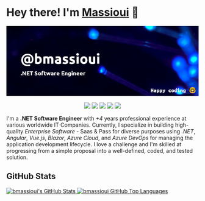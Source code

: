 # Hey there! I'm [Massioui](https://www.bouchaibmassioui.com/) 👋

![bmassioui](banner.png)

<p align="center">
    <a href="https://www.bouchaibmassioui.com/"><img src="https://img.shields.io/badge/-Twitter-050F2C?style=flat-square&logo=twitter&logoColor=white"/></a>
    <a href="https://www.linkedin.com/in/bouchaib-massioui/"><img src="https://img.shields.io/badge/-LinkedIn-050F2C?style=flat-square&logo=linkedin&logoColor=white"/></a>
    <a href="https://dev.to/bmassioui"><img src="https://img.shields.io/badge/dev.to-050F2C?style=flat-square&logo=dev.to&logoColor=white"/></a>
    <a href="https://medium.com/@bouchaib.massioui"><img src="https://img.shields.io/badge/Medium-050F2C?style=flat-square&logo=medium&logoColor=white"/></a>
    <a href="https://www.bouchaibmassioui.com/"><img src="https://img.shields.io/badge/-Blog-050F2C?style=flat-square&logo=RSS&logoColor=white"/></a>
</p>

I'm a **.NET Software Engineer** with *+4* years professional experience at various worldwide IT Companies. Currently, I specialize in building high-quality *Enterprise Software* - Saas & Pass for diverse purposes using *.NET*, *Angular*, *Vue.js*, *Blazor*, *Azure Cloud*, and *Azure DevOps* for managing the application development lifecycle. I love a challenge and I'm skilled at progressing from a simple proposal into a well-defined, coded, and tested solution.

## GitHub Stats

<a href="https://github.com/bmassioui">
  <img height="180em" src="https://github-readme-stats.vercel.app/api?username=bmassioui&show_icons=true&theme=algolia&count_private=true" alt="bmassioui's GitHub Stats" />
  <img height="180em" src="https://github-readme-stats.vercel.app/api/top-langs/?username=bmassioui&theme=algolia&layout=compact" 
    alt="bmassioui GitHub Top Languages" />
</a>
